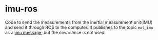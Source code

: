 # imu-ros

Code to send the measurements from the inertial measurement unit(IMU) and send it through ROS to the computer. It publishes to the topic `ext_imu` as a [imu message](http://docs.ros.org/melodic/api/sensor_msgs/html/msg/Imu.html), but the covariance is not used.

